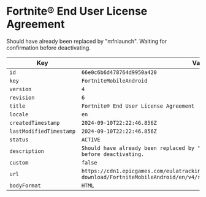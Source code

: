 # Fortnite® End User License Agreement

Should have already been replaced by "mfnlaunch". Waiting for confirmation before deactivating.

| Key | Value |
| --- | ----- |
| `id` | `66e0c6b6d478764d9950a420` |
| `key` | `FortniteMobileAndroid` |
| `version` | `4` |
| `revision` | `6` |
| `title` | `Fortnite® End User License Agreement` |
| `locale` | `en` |
| `createdTimestamp` | `2024-09-10T22:22:46.856Z` |
| `lastModifiedTimestamp` | `2024-09-10T22:22:46.856Z` |
| `status` | `ACTIVE` |
| `description` | `Should have already been replaced by "mfnlaunch". Waiting for confirmation before deactivating.` |
| `custom` | `false` |
| `url` | `https://cdn1.epicgames.com/eulatracking-download/FortniteMobileAndroid/en/v4/r6/a792fa20f011650a51c2c2e8b6ecd8b7.pdf` |
| `bodyFormat` | `HTML` |
